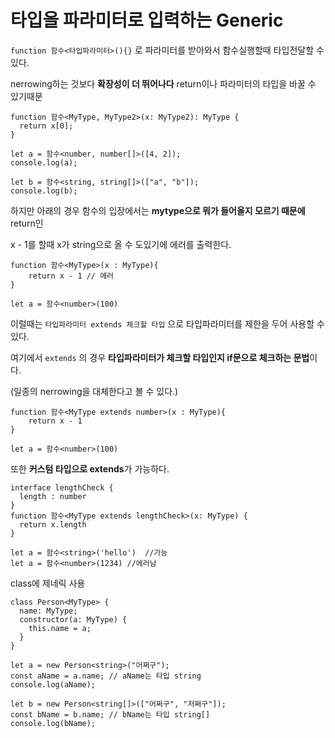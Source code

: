 # 타입을 파라미터로 입력하는 Generic

`function 함수<타입파라미터>(){}` 로 파라미터를 받아와서 함수실행할때 타입전달할 수 있다.

nerrowing하는 것보다 **확장성이 더 뛰어나다** return이나 파라미터의 타입을 바꿀 수 있기때문

```tsx
function 함수<MyType, MyType2>(x: MyType2): MyType {
  return x[0];
}

let a = 함수<number, number[]>([4, 2]);
console.log(a);

let b = 함수<string, string[]>(["a", "b"]);
console.log(b);
```

하지만 아래의 경우 함수의 입장에서는 **mytype으로 뭐가 들어올지 모르기 때문에** return인

x - 1를 할때 x가 string으로 올 수 도있기에 에러를 출력한다.

```tsx
function 함수<MyType>(x : MyType){
	return x - 1 // 에러
}

let a = 함수<number>(100)
```

이럴때는 `타입파라미터 extends 체크할 타입` 으로 타입파라미터를 제한을 두어 사용할 수 있다.

여기에서 `extends` 의 경우 **타입파라미터가 체크할 타입인지 if문으로 체크하는 문법**이다.

(일종의 nerrowing을 대체한다고 볼 수 있다.)

```tsx
function 함수<MyType extends number>(x : MyType){
	return x - 1
}

let a = 함수<number>(100)
```

또한 **커스텀 타입으로 extends**가 가능하다.

```tsx
interface lengthCheck {
  length : number
}
function 함수<MyType extends lengthCheck>(x: MyType) {
  return x.length
}

let a = 함수<string>('hello')  //가능
let a = 함수<number>(1234) //에러남
```

class에 제네릭 사용

```tsx
class Person<MyType> {
  name: MyType;
  constructor(a: MyType) {
    this.name = a;
  }
}

let a = new Person<string>("어쩌구");
const aName = a.name; // aName는 타입 string
console.log(aName);

let b = new Person<string[]>(["어쩌구", "저쩌구"]);
const bName = b.name; // bName는 타입 string[]
console.log(bName);
```